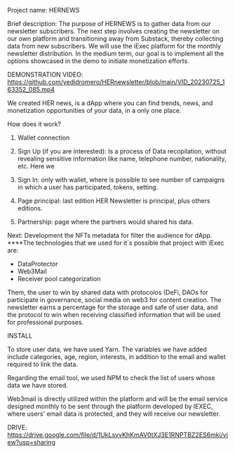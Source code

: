Project name: HERNEWS

Brief description:
The purpose of HERNEWS is to gather data from our newsletter subscribers. The next step involves creating the newsletter on our own platform and transitioning away from Substack, thereby collecting data from new subscribers. We will use the iExec platform for the monthly newsletter distribution. In the medium term, our goal is to implement all the options showcased in the demo to initiate monetization efforts.

DEMONSTRATION VIDEO: https://github.com/yedidromero/HERnewsletter/blob/main/VID_20230725_163352_085.mp4

We created HER news, is a dApp where you can find trends, news, and monetization opportunities of your data, in a only one place.

How does it work?

1. Wallet connection

1. Sign Up (if you are interested): Is a process of Data recopilation, without revealing sensitive information like name, telephone number, nationality, etc. Here we 
2. Sign In: only with wallet, where is possible to see number of campaigns in which a user has participated, tokens, setting.
3. Page principal: last edition HER Newsletter is principal, plus others editions.
4. Partnership: page where the partners would shared his data.

Next: Development the NFTs metadata for filter the audience for dApp.
****The technologies that we used for it´s possible that project with iExec are: 

- DataProtector
- Web3Mail
- Receiver pool categorization

Them, the user to win by shared data with protocolos (DeFi, DAOs for participate in governance, social media on web3 for content creation. The newsletter earns a percentage for the storage and safe of user data, and the protocol to win when receiving classified information that will be used for professional purposes.

INSTALL

To store user data, we have used Yarn. The variables we have added include categories, age, region, interests, in addition to the email and wallet required to link the data.

Regarding the email tool, we used NPM to check the list of users whose data we have stored.

Web3mail is directly utilized within the platform and will be the email service designed monthly to be sent through the platform developed by IEXEC, where users' email data is protected, and they will receive our newsletter.

DRIVE: https://drive.google.com/file/d/1UkLsvvKhKmAV0tXJ3E1RNPTBZ2ES6mki/view?usp=sharing 
